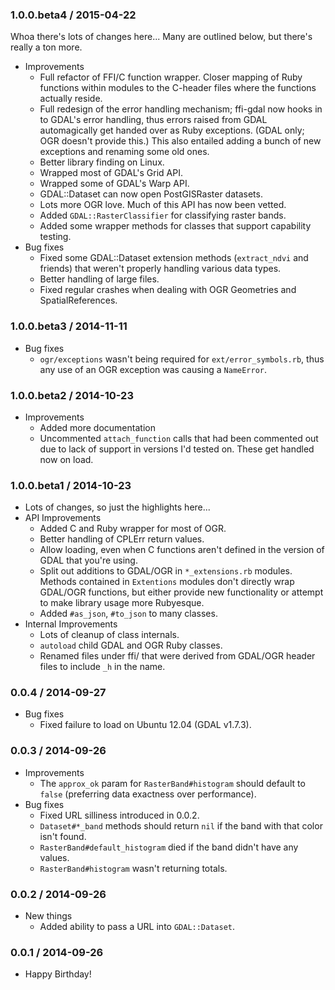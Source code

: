 ### 1.0.0.beta4 / 2015-04-22

Whoa there's lots of changes here... Many are outlined below, but there's really
a ton more.

* Improvements
  * Full refactor of FFI/C function wrapper. Closer mapping of Ruby functions
    within modules to the C-header files where the functions actually reside.
  * Full redesign of the error handling mechanism; ffi-gdal now hooks in to
    GDAL's error handling, thus errors raised from GDAL automagically get handed
    over as Ruby exceptions. (GDAL only; OGR doesn't provide this.) This also
    entailed adding a bunch of new exceptions and renaming some old ones.
  * Better library finding on Linux.
  * Wrapped most of GDAL's Grid API.
  * Wrapped some of GDAL's Warp API.
  * GDAL::Dataset can now open PostGISRaster datasets.
  * Lots more OGR love. Much of this API has now been vetted.
  * Added `GDAL::RasterClassifier` for classifying raster bands.
  * Added some wrapper methods for classes that support capability testing.
* Bug fixes
  * Fixed some GDAL::Dataset extension methods (`extract_ndvi` and friends)
    that weren't properly handling various data types.
  * Better handling of large files.
  * Fixed regular crashes when dealing with OGR Geometries and
    SpatialReferences.

### 1.0.0.beta3 / 2014-11-11

* Bug fixes
  * `ogr/exceptions` wasn't being required for `ext/error_symbols.rb`, thus
    any use of an OGR exception was causing a `NameError`.

### 1.0.0.beta2 / 2014-10-23

* Improvements
  * Added more documentation
  * Uncommented `attach_function` calls that had been commented out due to
    lack of support in versions I'd tested on.  These get handled now on load.

### 1.0.0.beta1 / 2014-10-23

* Lots of changes, so just the highlights here...
* API Improvements
  * Added C and Ruby wrapper for most of OGR.
  * Better handling of CPLErr return values.
  * Allow loading, even when C functions aren't defined in the version of
    GDAL that you're using.
  * Split out additions to GDAL/OGR in `*_extensions.rb` modules.  Methods
    contained in `Extentions` modules don't directly wrap GDAL/OGR functions,
    but either provide new functionality or attempt to make library usage more
    Rubyesque.
  * Added `#as_json`, `#to_json` to many classes.
* Internal Improvements
  * Lots of cleanup of class internals.
  * `autoload` child GDAL and OGR Ruby classes.
  * Renamed files under ffi/ that were derived from GDAL/OGR header files to
    include `_h` in the name.

### 0.0.4 / 2014-09-27

* Bug fixes
  * Fixed failure to load on Ubuntu 12.04 (GDAL v1.7.3).

### 0.0.3 / 2014-09-26

* Improvements
  * The `approx_ok` param for `RasterBand#histogram` should default to
    `false` (preferring data exactness over performance).
* Bug fixes
  * Fixed URL silliness introduced in 0.0.2.
  * `Dataset#*_band` methods should return `nil` if the band with that color
    isn't found.
  * `RasterBand#default_histogram` died if the band didn't have any values.
  * `RasterBand#histogram` wasn't returning totals.

### 0.0.2 / 2014-09-26

* New things
  * Added ability to pass a URL into `GDAL::Dataset`.

### 0.0.1 / 2014-09-26

* Happy Birthday!
